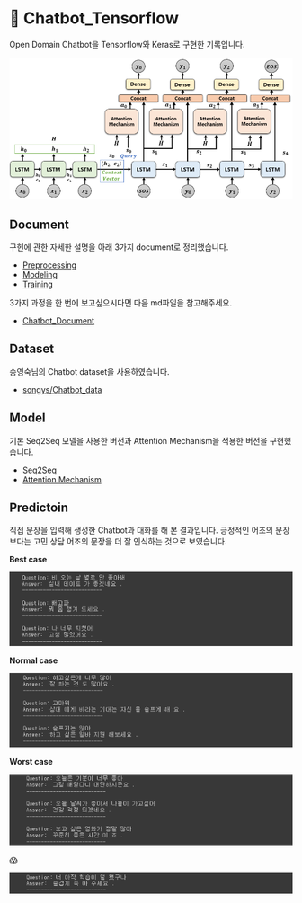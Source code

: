 # :speech_balloon: Chatbot_Tensorflow

Open Domain Chatbot을 Tensorflow와 Keras로 구현한 기록입니다.

<p align="center">
   <img src="img\block_diagram.png"/>
</p>

## Document

구현에 관한 자세한 설명을 아래 3가지 document로 정리했습니다.

- [Preprocessing](https://github.com/Chat-with-U/chatbot-tensorflow/blob/master/docs/Preprocessing.md)
- [Modeling](https://github.com/Chat-with-U/chatbot-tensorflow/blob/master/docs/Modeling.md)
- [Training](https://github.com/Chat-with-U/chatbot-tensorflow/blob/master/docs/Training.md)

3가지 과정을 한 번에 보고싶으시다면 다음 md파일을 참고해주세요.

- [Chatbot_Document](https://github.com/Chat-with-U/chatbot-tensorflow/blob/master/docs/Chatbot_Document.md)

## Dataset

송영숙님의 Chatbot dataset을 사용하였습니다.

- [songys/Chatbot_data](https://github.com/songys/Chatbot_data)

## Model

기본 Seq2Seq 모델을 사용한 버전과 Attention Mechanism을 적용한 버전을 구현했습니다.

- [Seq2Seq](https://www.tensorflow.org/api_docs/python/tf/keras/Model)
- [Attention Mechanism](https://www.tensorflow.org/api_docs/python/tf/keras/layers/Attention)

## Predictoin

직접 문장을 입력해 생성한 Chatbot과 대화를 해 본 결과입니다. 긍정적인 어조의 문장보다는 고민 상담 어조의 문장을 더 잘 인식하는 것으로 보였습니다.

**Best case**

<p align="center">
   <img src="img\best.png"/>
</p>

**Normal case**

<p align="center">
   <img src="img\normal.png"/>
</p>

**Worst case**

<p align="center">
   <img src="img\worst1.png"/>
</p>

:scream:
<p align="center">
   <img src="img\worst2.png"/>
</p>